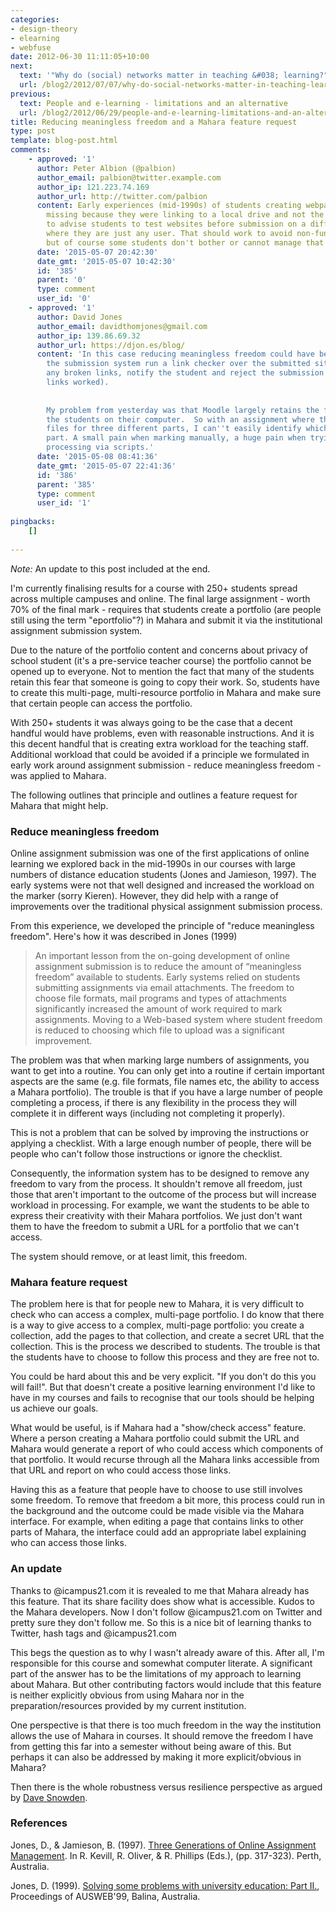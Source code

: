 ```yaml
---
categories:
- design-theory
- elearning
- webfuse
date: 2012-06-30 11:11:05+10:00
next:
  text: '"Why do (social) networks matter in teaching &#038; learning?"'
  url: /blog2/2012/07/07/why-do-social-networks-matter-in-teaching-learning/
previous:
  text: People and e-learning - limitations and an alternative
  url: /blog2/2012/06/29/people-and-e-learning-limitations-and-an-alternative/
title: Reducing meaningless freedom and a Mahara feature request
type: post
template: blog-post.html
comments:
    - approved: '1'
      author: Peter Albion (@palbion)
      author_email: palbion@twitter.example.com
      author_ip: 121.223.74.169
      author_url: http://twitter.com/palbion
      content: Early experiences (mid-1990s) of students creating webpages with images
        missing because they were linking to a local drive and not the server moved me
        to advise students to test websites before submission on a different computer
        where they are just any user. That should work to avoid non-functioning submissions
        but of course some students don't bother or cannot manage that step either.
      date: '2015-05-07 20:42:30'
      date_gmt: '2015-05-07 10:42:30'
      id: '385'
      parent: '0'
      type: comment
      user_id: '0'
    - approved: '1'
      author: David Jones
      author_email: davidthomjones@gmail.com
      author_ip: 139.86.69.32
      author_url: https://djon.es/blog/
      content: 'In this case reducing meaningless freedom could have been done by having
        the submission system run a link checker over the submitted site. If there were
        any broken links, notify the student and reject the submission (until all the
        links worked).
    
    
        My problem from yesterday was that Moodle largely retains the filenames used by
        the students on their computer.  So with an assignment where they submit three
        files for three different parts, I can''t easily identify which file matches which
        part. A small pain when marking manually, a huge pain when trying to do some additional
        processing via scripts.'
      date: '2015-05-08 08:41:36'
      date_gmt: '2015-05-07 22:41:36'
      id: '386'
      parent: '385'
      type: comment
      user_id: '1'
    
pingbacks:
    []
    
---
```

_Note:_ An update to this post included at the end.

I'm currently finalising results for a course with 250+ students spread across multiple campuses and online. The final large assignment - worth 70% of the final mark - requires that students create a portfolio (are people still using the term "eportfolio"?) in Mahara and submit it via the institutional assignment submission system.

Due to the nature of the portfolio content and concerns about privacy of school student (it's a pre-service teacher course) the portfolio cannot be opened up to everyone. Not to mention the fact that many of the students retain this fear that someone is going to copy their work. So, students have to create this multi-page, multi-resource portfolio in Mahara and make sure that certain people can access the portfolio.

With 250+ students it was always going to be the case that a decent handful would have problems, even with reasonable instructions. And it is this decent handful that is creating extra workload for the teaching staff. Additional workload that could be avoided if a principle we formulated in early work around assignment submission - reduce meaningless freedom - was applied to Mahara.

The following outlines that principle and outlines a feature request for Mahara that might help.

### Reduce meaningless freedom

Online assignment submission was one of the first applications of online learning we explored back in the mid-1990s in our courses with large numbers of distance education students (Jones and Jamieson, 1997). The early systems were not that well designed and increased the workload on the marker (sorry Kieren). However, they did help with a range of improvements over the traditional physical assignment submission process.

From this experience, we developed the principle of "reduce meaningless freedom". Here's how it was described in Jones (1999)

> An important lesson from the on-going development of online assignment submission is to reduce the amount of “meaningless freedom” available to students. Early systems relied on students submitting assignments via email attachments. The freedom to choose file formats, mail programs and types of attachments significantly increased the amount of work required to mark assignments. Moving to a Web-based system where student freedom is reduced to choosing which file to upload was a significant improvement.

The problem was that when marking large numbers of assignments, you want to get into a routine. You can only get into a routine if certain important aspects are the same (e.g. file formats, file names etc, the ability to access a Mahara portfolio). The trouble is that if you have a large number of people completing a process, if there is any flexibility in the process they will complete it in different ways (including not completing it properly).

This is not a problem that can be solved by improving the instructions or applying a checklist. With a large enough number of people, there will be people who can't follow those instructions or ignore the checklist.

Consequently, the information system has to be designed to remove any freedom to vary from the process. It shouldn't remove all freedom, just those that aren't important to the outcome of the process but will increase workload in processing. For example, we want the students to be able to express their creativity with their Mahara portfolios. We just don't want them to have the freedom to submit a URL for a portfolio that we can't access.

The system should remove, or at least limit, this freedom.

### Mahara feature request

The problem here is that for people new to Mahara, it is very difficult to check who can access a complex, multi-page portfolio. I do know that there is a way to give access to a complex, multi-page portfolio: you create a collection, add the pages to that collection, and create a secret URL that the collection. This is the process we described to students. The trouble is that the students have to choose to follow this process and they are free not to.

You could be hard about this and be very explicit. "If you don't do this you will fail!". But that doesn't create a positive learning environment I'd like to have in my courses and fails to recognise that our tools should be helping us achieve our goals.

What would be useful, is if Mahara had a "show/check access" feature. Where a person creating a Mahara portfolio could submit the URL and Mahara would generate a report of who could access which components of that portfolio. It would recurse through all the Mahara links accessible from that URL and report on who could access those links.

Having this as a feature that people have to choose to use still involves some freedom. To remove that freedom a bit more, this process could run in the background and the outcome could be made visible via the Mahara interface. For example, when editing a page that contains links to other parts of Mahara, the interface could add an appropriate label explaining who can access those links.

### An update

Thanks to @icampus21.com it is revealed to me that Mahara already has this feature. That its share facility does show what is accessible. Kudos to the Mahara developers. Now I don't follow @icampus21.com on Twitter and pretty sure they don't follow me. So this is a nice bit of learning thanks to Twitter, hash tags and @icampus21.com

This begs the question as to why I wasn't already aware of this. After all, I'm responsible for this course and somewhat computer literate. A significant part of the answer has to be the limitations of my approach to learning about Mahara. But other contributing factors would include that this feature is neither explicitly obvious from using Mahara nor in the preparation/resources provided by my current institution.

One perspective is that there is too much freedom in the way the institution allows the use of Mahara in courses. It should remove the freedom I have from getting this far into a semester without being aware of this. But perhaps it can also be addressed by making it more explicit/obvious in Mahara?

Then there is the whole robustness versus resilience perspective as argued by [Dave Snowden](http://rajile.com/2011/05/24/robustness-vs-resilience/).

### References

Jones, D., & Jamieson, B. (1997). [Three Generations of Online Assignment Management](/blog2/publications/three-generations-of-online-assignment-management/). In R. Kevill, R. Oliver, & R. Phillips (Eds.), (pp. 317-323). Perth, Australia.

Jones, D. (1999). [Solving some problems with university education: Part II.](/blog2/publications/solving-some-problems-with-university-education-part-ii/), Proceedings of AUSWEB'99, Balina, Australia.